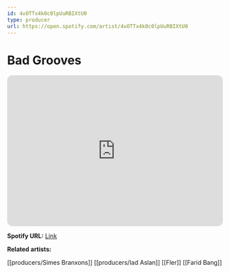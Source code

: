 ```yaml
---
id: 4vOTTx4k0c0lpUuRBIXtU0
type: producer
url: https://open.spotify.com/artist/4vOTTx4k0c0lpUuRBIXtU0
---
```

# Bad Grooves

<iframe style="border-radius:12px" src="https://open.spotify.com/embed/artist/4vOTTx4k0c0lpUuRBIXtU0" width="100%" height="352" frameBorder="0" allowfullscreen="" allow="autoplay; clipboard-write; encrypted-media; fullscreen; picture-in-picture" loading="lazy"></iframe>

**Spotify URL:** [Link](https://open.spotify.com/artist/4vOTTx4k0c0lpUuRBIXtU0)

**Related artists:**

[[producers/Simes Branxons]]
[[producers/Iad Aslan]]
[[Fler]]
[[Farid Bang]]
